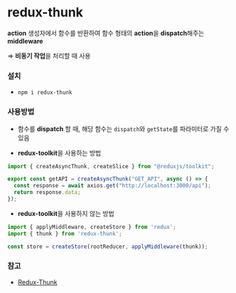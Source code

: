 # redux-thunk

**action** 생성자에서 함수를 반환하여 함수 형태의 **action**을 **dispatch**해주는 **middleware** 

⇒ **비동기 작업**을 처리할 때 사용

### **설치**

- `npm i redux-thunk`

### 사용방법

- 함수를 **dispatch** 할 때, 해당 함수는 `dispatch`와 `getState`를 파라미터로 가질 수 있음

- **redux-toolkit**을 사용하는 방법

```jsx
import { createAsyncThunk, createSlice } from "@reduxjs/toolkit";

export const getAPI = createAsyncThunk("GET_API", async () => {
  const response = await axios.get("http://localhost:3000/api");
  return response.data;
});
```

- **redux-toolkit**을 사용하지 않는 방법

```jsx
import { applyMiddleware, createStore } from 'redux';
import { thunk } from 'redux-thunk';

const store = createStore(rootReducer, applyMiddleware(thunk));
```

### 참고

- [Redux-Thunk](https://github.com/reduxjs/redux-thunk)